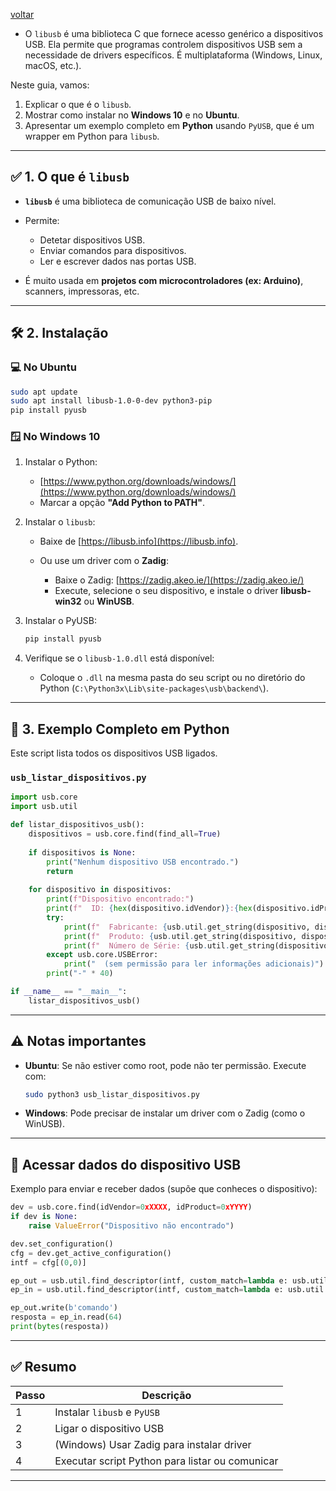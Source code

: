 [voltar](https://github.com/0joseDark/modules/blob/main/README.md)
- O `libusb` é uma biblioteca C que fornece acesso genérico a dispositivos USB. Ela permite que programas controlem dispositivos USB sem a necessidade de drivers específicos. É multiplataforma (Windows, Linux, macOS, etc.).

Neste guia, vamos:

1. Explicar o que é o `libusb`.
2. Mostrar como instalar no **Windows 10** e no **Ubuntu**.
3. Apresentar um exemplo completo em **Python** usando `PyUSB`, que é um wrapper em Python para `libusb`.

---

## ✅ 1. O que é `libusb`

* **`libusb`** é uma biblioteca de comunicação USB de baixo nível.
* Permite:

  * Detetar dispositivos USB.
  * Enviar comandos para dispositivos.
  * Ler e escrever dados nas portas USB.
* É muito usada em **projetos com microcontroladores (ex: Arduino)**, scanners, impressoras, etc.

---

## 🛠️ 2. Instalação

### 💻 **No Ubuntu**

```bash
sudo apt update
sudo apt install libusb-1.0-0-dev python3-pip
pip install pyusb
```

### 🪟 **No Windows 10**

1. Instalar o Python:

   * [https://www.python.org/downloads/windows/](https://www.python.org/downloads/windows/)
   * Marcar a opção **"Add Python to PATH"**.

2. Instalar o `libusb`:

   * Baixe de [https://libusb.info](https://libusb.info).
   * Ou use um driver com o **Zadig**:

     * Baixe o Zadig: [https://zadig.akeo.ie/](https://zadig.akeo.ie/)
     * Execute, selecione o seu dispositivo, e instale o driver **libusb-win32** ou **WinUSB**.

3. Instalar o PyUSB:

   ```bash
   pip install pyusb
   ```

4. Verifique se o `libusb-1.0.dll` está disponível:

   * Coloque o `.dll` na mesma pasta do seu script ou no diretório do Python (`C:\Python3x\Lib\site-packages\usb\backend\`).

---

## 🧪 3. Exemplo Completo em Python

Este script lista todos os dispositivos USB ligados.

### `usb_listar_dispositivos.py`

```python
import usb.core
import usb.util

def listar_dispositivos_usb():
    dispositivos = usb.core.find(find_all=True)
    
    if dispositivos is None:
        print("Nenhum dispositivo USB encontrado.")
        return
    
    for dispositivo in dispositivos:
        print(f"Dispositivo encontrado:")
        print(f"  ID: {hex(dispositivo.idVendor)}:{hex(dispositivo.idProduct)}")
        try:
            print(f"  Fabricante: {usb.util.get_string(dispositivo, dispositivo.iManufacturer)}")
            print(f"  Produto: {usb.util.get_string(dispositivo, dispositivo.iProduct)}")
            print(f"  Número de Série: {usb.util.get_string(dispositivo, dispositivo.iSerialNumber)}")
        except usb.core.USBError:
            print("  (sem permissão para ler informações adicionais)")
        print("-" * 40)

if __name__ == "__main__":
    listar_dispositivos_usb()
```

---

## ⚠️ Notas importantes

* **Ubuntu**: Se não estiver como root, pode não ter permissão. Execute com:

  ```bash
  sudo python3 usb_listar_dispositivos.py
  ```

* **Windows**: Pode precisar de instalar um driver com o Zadig (como o WinUSB).

---

## 📌 Acessar dados do dispositivo USB

Exemplo para enviar e receber dados (supõe que conheces o dispositivo):

```python
dev = usb.core.find(idVendor=0xXXXX, idProduct=0xYYYY)
if dev is None:
    raise ValueError("Dispositivo não encontrado")

dev.set_configuration()
cfg = dev.get_active_configuration()
intf = cfg[(0,0)]

ep_out = usb.util.find_descriptor(intf, custom_match=lambda e: usb.util.endpoint_direction(e.bEndpointAddress) == usb.util.ENDPOINT_OUT)
ep_in = usb.util.find_descriptor(intf, custom_match=lambda e: usb.util.endpoint_direction(e.bEndpointAddress) == usb.util.ENDPOINT_IN)

ep_out.write(b'comando')
resposta = ep_in.read(64)
print(bytes(resposta))
```

---

## ✅ Resumo

| Passo | Descrição                                       |
| ----- | ----------------------------------------------- |
| 1     | Instalar `libusb` e `PyUSB`                     |
| 2     | Ligar o dispositivo USB                         |
| 3     | (Windows) Usar Zadig para instalar driver       |
| 4     | Executar script Python para listar ou comunicar |

---

